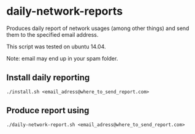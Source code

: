 # daily-network-reports

Produces daily report of network usages (among other things) and send them to the specified email address. 

This script was tested on ubuntu 14.04.

Note: email may end up in your spam folder. 
 
## Install daily reporting 

```
./install.sh <email_adress@where_to_send_report.com>
```

## Produce report using 

```
./daily-network-report.sh <email_adress@where_to_send_report.com>
```
